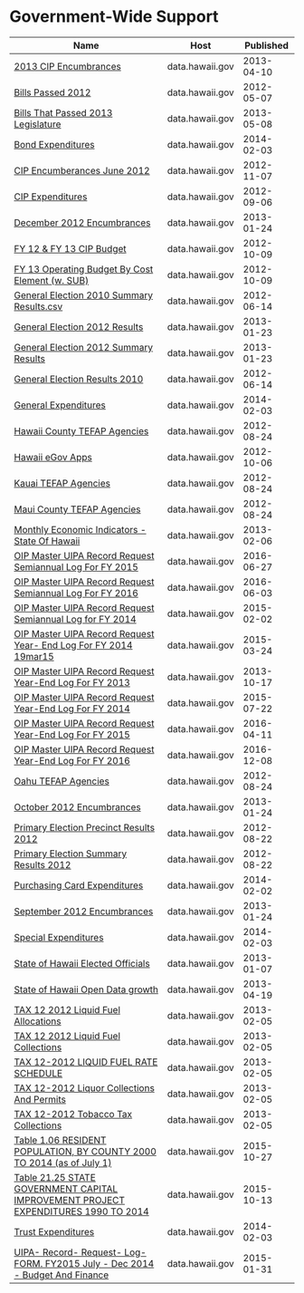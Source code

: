 # Government-Wide Support

Name | Host | Published
---- | ---- | ---------
[2013 CIP Encumbrances](../datasets/p6rw-tx3z.md) | data.hawaii.gov | 2013-04-10
[Bills Passed 2012](../datasets/86eu-zw2n.md) | data.hawaii.gov | 2012-05-07
[Bills That Passed 2013 Legislature](../datasets/pkba-543m.md) | data.hawaii.gov | 2013-05-08
[Bond Expenditures](../datasets/bep8-67n3.md) | data.hawaii.gov | 2014-02-03
[CIP Encumberances June 2012](../datasets/aybr-r7va.md) | data.hawaii.gov | 2012-11-07
[CIP Expenditures](../datasets/54sf-nz6w.md) | data.hawaii.gov | 2012-09-06
[December 2012 Encumbrances](../datasets/9j5e-h438.md) | data.hawaii.gov | 2013-01-24
[FY 12 & FY 13 CIP Budget](../datasets/dkm3-39id.md) | data.hawaii.gov | 2012-10-09
[FY 13 Operating Budget By Cost Element (w. SUB)](../datasets/pi3x-y834.md) | data.hawaii.gov | 2012-10-09
[General Election 2010 Summary Results.csv](../datasets/8bdn-x7b5.md) | data.hawaii.gov | 2012-06-14
[General Election 2012 Results](../datasets/eze4-hq7j.md) | data.hawaii.gov | 2013-01-23
[General Election 2012 Summary Results](../datasets/gvfi-8e84.md) | data.hawaii.gov | 2013-01-23
[General Election Results 2010](../datasets/y7za-qz47.md) | data.hawaii.gov | 2012-06-14
[General Expenditures](../datasets/e5q3-9xn8.md) | data.hawaii.gov | 2014-02-03
[Hawaii County TEFAP Agencies](../datasets/u2s9-2pv4.md) | data.hawaii.gov | 2012-08-24
[Hawaii eGov Apps](../datasets/y552-5npg.md) | data.hawaii.gov | 2012-10-06
[Kauai TEFAP Agencies](../datasets/92m2-d339.md) | data.hawaii.gov | 2012-08-24
[Maui County TEFAP Agencies](../datasets/ww8h-8rsi.md) | data.hawaii.gov | 2012-08-24
[Monthly Economic Indicators - State Of Hawaii](../datasets/f96m-3kf5.md) | data.hawaii.gov | 2013-02-06
[OIP Master UIPA Record Request Semiannual Log For FY 2015](../datasets/mn4j-jmba.md) | data.hawaii.gov | 2016-06-27
[OIP Master UIPA Record Request Semiannual Log For FY 2016](../datasets/hf9q-28gd.md) | data.hawaii.gov | 2016-06-03
[OIP Master UIPA Record Request Semiannual Log for FY 2014](../datasets/3ehz-vfp2.md) | data.hawaii.gov | 2015-02-02
[OIP Master UIPA Record Request Year- End Log For FY 2014 19mar15](../datasets/jzmq-cssv.md) | data.hawaii.gov | 2015-03-24
[OIP Master UIPA Record Request Year-End Log For FY 2013](../datasets/7dxn-jvme.md) | data.hawaii.gov | 2013-10-17
[OIP Master UIPA Record Request Year-End Log For FY 2014](../datasets/2vfn-s87v.md) | data.hawaii.gov | 2015-07-22
[OIP Master UIPA Record Request Year-End Log For FY 2015](../datasets/gf4v-varx.md) | data.hawaii.gov | 2016-04-11
[OIP Master UIPA Record Request Year-End Log For FY 2016](../datasets/at3y-6tbt.md) | data.hawaii.gov | 2016-12-08
[Oahu TEFAP Agencies](../datasets/e4jf-2nsz.md) | data.hawaii.gov | 2012-08-24
[October 2012 Encumbrances](../datasets/avhv-dnmd.md) | data.hawaii.gov | 2013-01-24
[Primary Election Precinct Results 2012](../datasets/dmak-5fr2.md) | data.hawaii.gov | 2012-08-22
[Primary Election Summary Results 2012](../datasets/gaj3-6934.md) | data.hawaii.gov | 2012-08-22
[Purchasing Card Expenditures](../datasets/6ef7-e9au.md) | data.hawaii.gov | 2014-02-02
[September 2012 Encumbrances](../datasets/8st4-pkf9.md) | data.hawaii.gov | 2013-01-24
[Special Expenditures](../datasets/eunp-e6k4.md) | data.hawaii.gov | 2014-02-03
[State of Hawaii Elected Officials](../datasets/m6cf-4bb7.md) | data.hawaii.gov | 2013-01-07
[State of Hawaii Open Data growth](../datasets/berr-farz.md) | data.hawaii.gov | 2013-04-19
[TAX 12 2012 Liquid Fuel Allocations](../datasets/cbix-g738.md) | data.hawaii.gov | 2013-02-05
[TAX 12 2012 Liquid Fuel Collections](../datasets/36ik-4uk9.md) | data.hawaii.gov | 2013-02-05
[TAX 12-2012 LIQUID FUEL RATE SCHEDULE](../datasets/ap2e-c6eb.md) | data.hawaii.gov | 2013-02-05
[TAX 12-2012 Liquor Collections And Permits](../datasets/c44e-iar7.md) | data.hawaii.gov | 2013-02-05
[TAX 12-2012 Tobacco Tax Collections](../datasets/42id-b4fw.md) | data.hawaii.gov | 2013-02-05
[Table 1.06 RESIDENT POPULATION, BY COUNTY 2000 TO 2014 (as of July 1)](../datasets/hnpb-2rfi.md) | data.hawaii.gov | 2015-10-27
[Table 21.25 STATE GOVERNMENT CAPITAL IMPROVEMENT PROJECT EXPENDITURES 1990 TO 2014](../datasets/dyvi-h84f.md) | data.hawaii.gov | 2015-10-13
[Trust Expenditures](../datasets/vvfm-pv8q.md) | data.hawaii.gov | 2014-02-03
[UIPA- Record- Request- Log- FORM. FY2015 July - Dec 2014 - Budget And Finance](../datasets/bdxr-3qgk.md) | data.hawaii.gov | 2015-01-31

